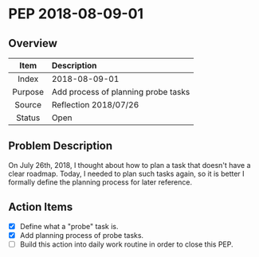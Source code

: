 # PEP 2018-08-09-01

## Overview

| Item | Description |
|:----:|:------------|
| Index | 2018-08-09-01 |
| Purpose | Add process of planning probe tasks |
| Source | Reflection 2018/07/26 |
| Status | Open |

## Problem Description

On July 26th, 2018, I thought about how to plan a task that doesn't have a clear roadmap. Today, I needed to plan such tasks again, so it is better I formally define the planning process for later reference.

## Action Items

- [x] Define what a "probe" task is.
- [x] Add planning process of probe tasks.
- [ ] Build this action into daily work routine in order to close this PEP.
